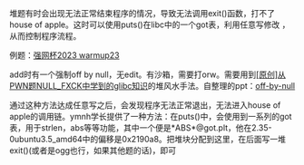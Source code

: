 堆题有时会出现无法正常结束程序的情况，导致无法调用exit()函数，打不了house of apple。这时可以使用puts()在libc中的一个got表，利用任意写修改    ，从而控制程序流程。

例题：[强网杯2023 warmup23](https://files.cnblogs.com/files/blogs/709433/warmup23.7z?t=1715926264&download=true "强网杯2023 warmup23")

add时有一个强制off by null，无edit。有沙箱，需要打orw。需要用到[[原创]从PWN题NULL_FXCK中学到的glibc知识](https://bbs.kanxue.com/thread-273746.htm "[原创]从PWN题NULL_FXCK中学到的glibc知识")的堆风水手法。自整理的ppt：[off-by-null](https://files.cnblogs.com/files/blogs/709433/off-by-null.pptx?t=1715929811&download=true "off-by-null")

通过这种方法达成任意写之后，会发现程序无法正常退出，无法进入house of apple的调用链。ymnh学长提供了一种方法：在puts()中，会使用到一系列的got表，用于strlen，abs等等功能，其中一个便是\*ABS\*@got.plt，他在2.35-0ubuntu3.5_amd64中的偏移是0x2190a8。把堆块分配到这里，在后面写一堆exit()(或者是ogg也行，如果其他题的话)，即可
